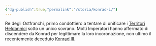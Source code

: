 ```yaml
---
{"dg-publish":true,"permalink":"/storia/konrad-i/"}
---
```


Re degli Ostfranchi, primo condottiero a tentare di unificare i [Territori Heldannici]() sotto un unico sovrano. Molti Imperatori hanno affermato di discendere da Konrad per legittimare la loro incoronazione, non ultimo il recentemente deceduto [Konrad III]().